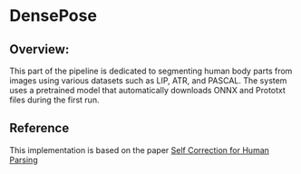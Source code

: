 # DensePose
## Overview:
This part of the pipeline is dedicated to segmenting human body parts from images using various datasets such as LIP, ATR, and PASCAL. The system uses a pretrained model that automatically downloads ONNX and Prototxt files during the first run.
## Reference
This implementation is based on the paper <a href="https://github.com/GoGoDuck912/Self-Correction-Human-Parsing" target="_blank">Self Correction for Human Parsing</a>
